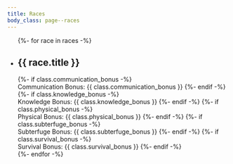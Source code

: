 ```yaml
---
title: Races
body_class: page--races
---
```


<div class="h-feed" id="races">
    <ul class="shelf" role="list">
        {%- for race in races -%}
            <li role="listitem" class="h-entry">
                <h2 class="delta">{{ race.title }}</h2>
                {%- if class.communication_bonus -%}
                    <br>Communication Bonus: {{ class.communication_bonus }}
                {%- endif -%}
                {%- if class.knowledge_bonus -%}
                    <br>Knowledge Bonus: {{ class.knowledge_bonus }}
                {%- endif -%}
                {%- if class.physical_bonus -%}
                    <br>Physical Bonus: {{ class.physical_bonus }}
                {%- endif -%}
                {%- if class.subterfuge_bonus -%}
                    <br>Subterfuge Bonus: {{ class.subterfuge_bonus }}
                {%- endif -%}
                {%- if class.survival_bonus -%}
                    <br>Survival Bonus: {{ class.survival_bonus }}
                {%- endif -%}
            </li>
        {%- endfor -%}
    </ul>
</div>
